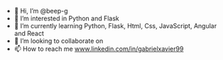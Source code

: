 - 👋 Hi, I’m @beep-g
- 👀 I’m interested in Python and Flask
- 🌱 I’m currently learning Python, Flask, Html, Css, JavaScript, Angular and React
- 💞️ I’m looking to collaborate on 
- 📫 How to reach me www.linkedin.com/in/gabrielxavier99

<!---
beep-g/beep-g is a ✨ special ✨ repository because its `README.md` (this file) appears on your GitHub profile.
You can click the Preview link to take a look at your changes.
--->
